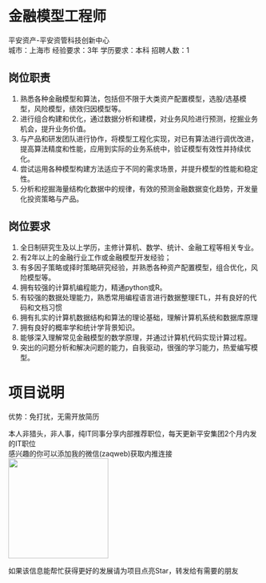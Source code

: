 # 金融模型工程师
平安资产-平安资管科技创新中心  
城市：上海市 经验要求：3年 学历要求：本科  招聘人数：1

## 岗位职责
1.	熟悉各种金融模型和算法，包括但不限于大类资产配置模型，选股/选基模型，风险模型，绩效归因模型等。
   2.	进行组合构建和优化，通过数据分析和建模，对业务风险进行预测，挖掘业务机会，提升业务价值。
   3.	与产品和研发团队进行协作，将模型工程化实现，对已有算法进行调优改进，提高算法精度和性能，应用到实际的业务系统中，验证模型有效性并持续优化。
   4.	尝试运用各种模型构建方法适应于不同的需求场景，并提升模型的性能和稳定性。
   5.	分析和挖掘海量结构化数据中的规律，有效的预测金融数据变化趋势，开发量化投资策略与产品。

## 岗位要求
1.	全日制研究生及以上学历，主修计算机、数学、统计、金融工程等相关专业。
   2.	有2年以上的金融行业工作或金融模型开发经验；
   3.	有多因子策略或择时策略研究经验，并熟悉各种资产配置模型，组合优化，风险模型等。
   4.	拥有较强的计算机编程能力，精通python或R。
   5.	有较强的数据处理能力，熟悉常用编程语言进行数据整理ETL，并有良好的代码和文档习惯
   6.	拥有扎实的计算机数据结构和算法的理论基础，理解计算机系统和数据库原理
   7.	拥有良好的概率学和统计学背景知识。
   8.	能够深入理解常见金融模型的数学原理，并通过计算机代码实现计算过程。
   9.	突出的问题分析和解决问题的能力，自我驱动，很强的学习能力，热爱编写模型。

# 项目说明

优势：免打扰，无需开放简历

本人非猎头，非人事，纯IT同事分享内部推荐职位，每天更新平安集团2个月内发的IT职位  
感兴趣的你可以添加我的微信(zaqweb)获取内推连接  
<img src="https://github.com/zaqweb/PA-IT-JOBS/blob/master/WechatICode.jpeg"  height="200" width="200">

如果该信息能帮忙获得更好的发展请为项目点亮Star，转发给有需要的朋友




